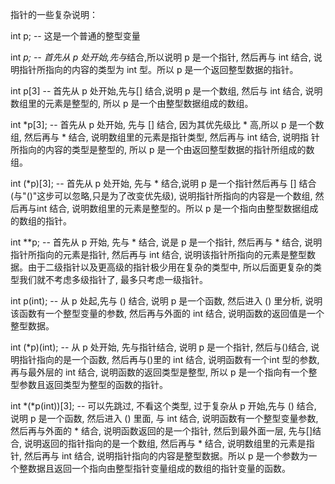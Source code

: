 指针的一些复杂说明：

 int p; -- 这是一个普通的整型变量

 int *p; -- 首先从 p 处开始,先与*结合,所以说明 p 是一个指针, 然后再与 int 结合, 说明指针所指向的内容的类型为 int 型。所以 p 是一个返回整型数据的指针。

 int p[3] -- 首先从 p 处开始,先与[] 结合,说明 p 是一个数组, 然后与 int 结合, 说明数组里的元素是整型的, 所以 p 是一个由整型数据组成的数组。

 int *p[3]; -- 首先从 p 处开始, 先与 [] 结合, 因为其优先级比 * 高,所以 p 是一个数组, 然后再与 * 结合, 说明数组里的元素是指针类型, 然后再与 int 结合, 说明指
 针所指向的内容的类型是整型的, 所以 p 是一个由返回整型数据的指针所组成的数组。
 
 int (*p)[3]; -- 首先从 p 处开始, 先与 * 结合,说明 p 是一个指针然后再与 [] 结合(与"()"这步可以忽略,只是为了改变优先级), 说明指针所指向的内容是一个数组, 然后再与int 结合, 说明数组里的元素是整型的。所以 p 是一个指向由整型数据组成的数组的指针。
 
 int **p; -- 首先从 p 开始, 先与 * 结合, 说是 p 是一个指针, 然后再与 * 结合, 说明指针所指向的元素是指针, 然后再与 int 结合, 说明该指针所指向的元素是整型数据。由于二级指针以及更高级的指针极少用在复杂的类型中, 所以后面更复杂的类型我们就不考虑多级指针了, 最多只考虑一级指针。
 
 int p(int); -- 从 p 处起,先与 () 结合, 说明 p 是一个函数, 然后进入 () 里分析, 说明该函数有一个整型变量的参数, 然后再与外面的 int 结合, 说明函数的返回值是一个整型数据。
 
 int (*p)(int); -- 从 p 处开始, 先与指针结合, 说明 p 是一个指针, 然后与()结合, 说明指针指向的是一个函数, 然后再与()里的 int 结合, 说明函数有一个int 型的参数, 再与最外层的 int 结合, 说明函数的返回类型是整型, 所以 p 是一个指向有一个整型参数且返回类型为整型的函数的指针。
 
 int *(*p(int))[3]; -- 可以先跳过, 不看这个类型, 过于复杂从 p 开始,先与 () 结合, 说明 p 是一个函数, 然后进入 () 里面, 与 int 结合, 说明函数有一个整型变量参数, 然后再与外面的 * 结合, 说明函数返回的是一个指针, 然后到最外面一层, 先与[]结合, 说明返回的指针指向的是一个数组, 然后再与 * 结合, 说明数组里的元素是指针, 然后再与 int 结合, 说明指针指向的内容是整型数据。所以 p 是一个参数为一个整数据且返回一个指向由整型指针变量组成的数组的指针变量的函数。